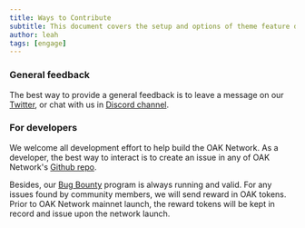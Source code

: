 ```yaml
---
title: Ways to Contribute
subtitle: This document covers the setup and options of theme feature described in the doc title
author: leah
tags: [engage]
---
```


### General feedback
The best way to provide a general feedback is to leave a message on our [Twitter](https://twitter.com/oak_network), or chat with us in [Discord channel](https://discord.gg/7W9UDvsbwh).

### For developers
We welcome all development effort to help build the OAK Network. As a developer, the best way to interact is to create an issue in any of OAK Network's [Github repo](https://github.com/OAK-Foundation/).

Besides, our [Bug Bounty](../bug-bounty) program is always running and valid. For any issues found by community members, we will send reward in OAK tokens. Prior to OAK Network mainnet launch, the reward tokens will be kept in record and issue upon the network launch.